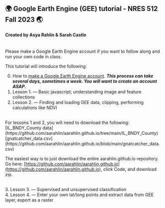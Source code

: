 ## 🌍 Google Earth Engine (GEE) tutorial - NRES 512 Fall 2023 🌏
#### Created by Asya Rahlin & Sarah Castle 

<br>
Please make a Google Earth Engine account if you want to follow along and run your own code in class.  
<br>

This tutorial will introduce the following: 
<br>

0. How to [make a Google Earth Engine account](https://aarahlin.github.io/0). ***This process can take several days, sometimes a week. You will want to create an account ASAP.***
1. Lesson 1. — Basic javascript; understanding image and feature collections
2. Lesson 2. — Finding and loading GEE data, clipping, performing calculations like NDVI
<br>
<br?
Link to lessons 1 & 2: [https://code.earthengine.google.com/0dd60e6749c0d8e7b380da59bd544dc0](https://code.earthengine.google.com/0dd60e6749c0d8e7b380da59bd544dc0)

<br>
For lessons 1 and 2, you will need to download the following:
[IL_BNDY_County data](https://github.com/aarahlin/aarahlin.github.io/tree/main/IL_BNDY_County) 
<br>
[gnatcatcher_data.csv](https://github.com/aarahlin/aarahlin.github.io/blob/main/gnatcatcher_data.csv)

The easiest way is to just download the entire aarahlin.github.io repository.
<br>
Go here: [https://github.com/aarahlin/aarahlin.github.io](https://github.com/aarahlin/aarahlin.github.io), click Code, and download zip.

<br>  
3. Lesson 3. — Supervised and unsupervised classification
<br>
4. Lesson 4. — Enter your own lat/long points and extract data from GEE layer, export as a raster







<meta http-equiv='cache-control' content='no-cache'> 
<meta http-equiv='expires' content='0'> 
<meta http-equiv='pragma' content='no-cache'>

